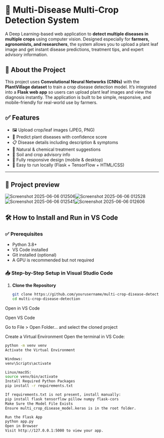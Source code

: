 # 🌿 Multi-Disease Multi-Crop Detection System

A Deep Learning-based web application to **detect multiple diseases in multiple crops** using computer vision. Designed especially for **farmers, agronomists, and researchers**, the system allows you to upload a plant leaf image and get instant disease predictions, treatment tips, and expert advisory information.


## 📖 About the Project

This project uses **Convolutional Neural Networks (CNNs)** with the **PlantVillage dataset** to train a crop disease detection model. It’s integrated into a **Flask web app** so users can upload plant leaf images and view the diagnosis instantly. The application is built to be simple, responsive, and mobile-friendly for real-world use by farmers.

## ✅ Features

- 🖼️ Upload crop/leaf images (JPEG, PNG)
- 🤖 Predict plant diseases with confidence score
- 📋 Disease details including description & symptoms
- 💊 Natural & chemical treatment suggestions
- 🧪 Soil and crop advisory info
- 📱 Fully responsive design (mobile & desktop)
- 🔁 Easy to run locally (Flask + TensorFlow + HTML/CSS)

---

## 📁 Project preview
![Screenshot 2025-06-06 012506](https://github.com/user-attachments/assets/8af00d6e-f771-4800-b7fb-5bab2a9ed34e)![Screenshot 2025-06-06 012528](https://github.com/user-attachments/assets/003ce159-225e-4cd7-96ba-2b072558f5b4)![Screenshot 2025-06-06 012541](https://github.com/user-attachments/assets/f7219787-670e-4fa8-befe-52c324dcb04c)![Screenshot 2025-06-06 012606](https://github.com/user-attachments/assets/75774e67-50d1-4271-983b-042b0faa213b)






## 🛠️ How to Install and Run in VS Code

### ✅ Prerequisites

- Python 3.8+
- VS Code installed
- Git installed (optional)
- A GPU is recommended but not required

### 📥 Step-by-Step Setup in Visual Studio Code

1. **Clone the Repository**
   ```bash
   git clone https://github.com/yourusername/multi-crop-disease-detection.git
   cd multi-crop-disease-detection
Open in VS Code

Open VS Code

Go to File > Open Folder... and select the cloned project

Create a Virtual Environment
Open the terminal in VS Code:
```bash
python -m venv venv
Activate the Virtual Environment

Windows:
venv\Scripts\activate

Linux/macOS:
source venv/bin/activate
Install Required Python Packages
pip install -r requirements.txt

If requirements.txt is not present, install manually:
pip install flask tensorflow pillow numpy flask-cors
Make Sure the Model File Exists
Ensure multi_crop_disease_model.keras is in the root folder.

Run the Flask App
python app.py
Open in Browser
Visit http://127.0.0.1:5000 to view your app.

